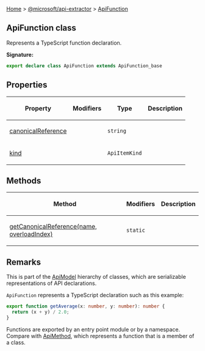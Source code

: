 [Home](./index) &gt; [@microsoft/api-extractor](./api-extractor.md) &gt; [ApiFunction](./api-extractor.apifunction.md)

## ApiFunction class

Represents a TypeScript function declaration.

<b>Signature:</b>

```typescript
export declare class ApiFunction extends ApiFunction_base 
```

## Properties

|  <p>Property</p> | <p>Modifiers</p> | <p>Type</p> | <p>Description</p> |
|  --- | --- | --- | --- |
|  <p>[canonicalReference](./api-extractor.apifunction.canonicalreference.md)</p> |  | <p>`string`</p> | <p></p> |
|  <p>[kind](./api-extractor.apifunction.kind.md)</p> |  | <p>`ApiItemKind`</p> | <p></p> |

## Methods

|  <p>Method</p> | <p>Modifiers</p> | <p>Description</p> |
|  --- | --- | --- |
|  <p>[getCanonicalReference(name, overloadIndex)](./api-extractor.apifunction.getcanonicalreference.md)</p> | <p>`static`</p> |  |

## Remarks

This is part of the [ApiModel](./api-extractor.apimodel.md) hierarchy of classes, which are serializable representations of API declarations.

`ApiFunction` represents a TypeScript declaration such as this example:

```ts
export function getAverage(x: number, y: number): number {
  return (x + y) / 2.0;
}

```
Functions are exported by an entry point module or by a namespace. Compare with [ApiMethod](./api-extractor.apimethod.md)<!-- -->, which represents a function that is a member of a class.

